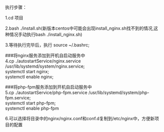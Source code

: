 执行步骤：

1.cd 项目

2.bash ./install.sh(新版本centos中可能会出现install_nginx.sh找不到的情况,这种情况手动执行bash ./install_nginx.sh)

3.等待执行完毕后，执行 source ~/.bashrc;

###将nginx服务添加到开机自启动服务中    
4.cp ./autostartService/nginx.service /usr/lib/systemd/system/nginx.service;  
   systemctl start nginx;  
 systemctl enable nginx;
 
 ###将php-fpm服务添加到开机自启动服务中  
 5.cp ./autostartService/php-fpm.service /usr/lib/systemd/system/php-fpm.service;  
 systemctl start php-fpm;  
 systemctl enable php-fpm
 
 6.可以选择将目录中的nginx/nginx.conf和conf.d复制到/etc/nginx中，方便新项目的配置
 